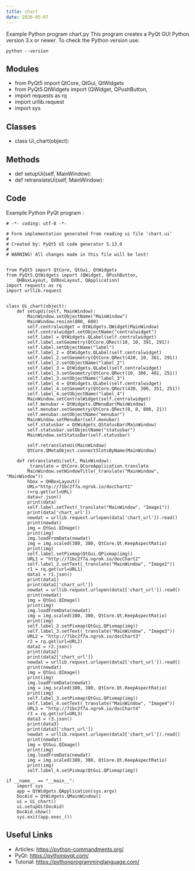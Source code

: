 ```yaml
---
title: chart
date: 2020-05-07
---
```

Example Python program chart.py
This program creates a PyQt GUI
Python version 3.x or newer.
To check the Python version use:

    python --version

## Modules

* from PyQt5 import QtCore, QtGui, QtWidgets
* from PyQt5.QtWidgets import (QWidget, QPushButton,
* import requests as rq
* import urllib.request
* import sys

## Classes

* class Ui_chart(object):

## Methods

* def setupUi(self, MainWindow):
* def retranslateUi(self, MainWindow):

## Code

Example Python PyQt program :

    # -*- coding: utf-8 -*-
    
    # Form implementation generated from reading ui file 'chart.ui'
    #
    # Created by: PyQt5 UI code generator 5.13.0
    #
    # WARNING! All changes made in this file will be lost!
    
    
    from PyQt5 import QtCore, QtGui, QtWidgets
    from PyQt5.QtWidgets import (QWidget, QPushButton,
        QHBoxLayout, QVBoxLayout, QApplication)
    import requests as rq
    import urllib.request
    
    
    class Ui_chart(object):
        def setupUi(self, MainWindow):
            MainWindow.setObjectName("MainWindow")
            MainWindow.resize(800, 600)
            self.centralwidget = QtWidgets.QWidget(MainWindow)
            self.centralwidget.setObjectName("centralwidget")
            self.label = QtWidgets.QLabel(self.centralwidget)
            self.label.setGeometry(QtCore.QRect(10, 10, 391, 291))
            self.label.setObjectName("label")
            self.label_2 = QtWidgets.QLabel(self.centralwidget)
            self.label_2.setGeometry(QtCore.QRect(420, 10, 361, 291))
            self.label_2.setObjectName("label_2")
            self.label_3 = QtWidgets.QLabel(self.centralwidget)
            self.label_3.setGeometry(QtCore.QRect(10, 300, 401, 251))
            self.label_3.setObjectName("label_3")
            self.label_4 = QtWidgets.QLabel(self.centralwidget)
            self.label_4.setGeometry(QtCore.QRect(430, 300, 351, 251))
            self.label_4.setObjectName("label_4")
            MainWindow.setCentralWidget(self.centralwidget)
            self.menubar = QtWidgets.QMenuBar(MainWindow)
            self.menubar.setGeometry(QtCore.QRect(0, 0, 800, 21))
            self.menubar.setObjectName("menubar")
            MainWindow.setMenuBar(self.menubar)
            self.statusbar = QtWidgets.QStatusBar(MainWindow)
            self.statusbar.setObjectName("statusbar")
            MainWindow.setStatusBar(self.statusbar)
    
            self.retranslateUi(MainWindow)
            QtCore.QMetaObject.connectSlotsByName(MainWindow)
    
        def retranslateUi(self, MainWindow):
            _translate = QtCore.QCoreApplication.translate
            MainWindow.setWindowTitle(_translate("MainWindow", "MainWindow"))
            hbox = QHBoxLayout()
            URL="http://71bc2f7a.ngrok.io/docChart1"
            r=rq.get(url=URL)
            data=r.json()
            print(data)
            self.label.setText(_translate("MainWindow", "Image1"))
            print(data['chart_url'])
            newdat = urllib.request.urlopen(data['chart_url']).read()
            print(newdat)
            img = QtGui.QImage()
            print(img)
            img.loadFromData(newdat)
            img = img.scaled(380, 380, QtCore.Qt.KeepAspectRatio)
            print(img)
            self.label.setPixmap(QtGui.QPixmap(img))
            URL1 = "http://71bc2f7a.ngrok.io/docChart2"
            self.label_2.setText(_translate("MainWindow", "Image2"))
            r1 = rq.get(url=URL1)
            data1 = r1.json()
            print(data1)
            print(data1['chart_url'])
            newdat = urllib.request.urlopen(data1['chart_url']).read()
            print(newdat)
            img = QtGui.QImage()
            print(img)
            img.loadFromData(newdat)
            img = img.scaled(380, 380, QtCore.Qt.KeepAspectRatio)
            print(img)
            self.label_2.setPixmap(QtGui.QPixmap(img))
            self.label_3.setText(_translate("MainWindow", "Image3"))
            URL2 = "http://71bc2f7a.ngrok.io/docChart3"
            r2 = rq.get(url=URL2)
            data2 = r2.json()
            print(data2)
            print(data2['chart_url'])
            newdat = urllib.request.urlopen(data2['chart_url']).read()
            print(newdat)
            img = QtGui.QImage()
            print(img)
            img.loadFromData(newdat)
            img = img.scaled(380, 380, QtCore.Qt.KeepAspectRatio)
            print(img)
            self.label_3.setPixmap(QtGui.QPixmap(img))
            self.label_4.setText(_translate("MainWindow", "Image4"))
            URL3 = "http://71bc2f7a.ngrok.io/docChart4"
            r3 = rq.get(url=URL3)
            data3 = r3.json()
            print(data3)
            print(data3['chart_url'])
            newdat = urllib.request.urlopen(data3['chart_url']).read()
            print(newdat)
            img = QtGui.QImage()
            print(img)
            img.loadFromData(newdat)
            img = img.scaled(380, 380, QtCore.Qt.KeepAspectRatio)
            print(img)
            self.label_4.setPixmap(QtGui.QPixmap(img))
    
    if __name__ == "__main__":
        import sys
        app = QtWidgets.QApplication(sys.argv)
        DocAid = QtWidgets.QMainWindow()
        ui = Ui_chart()
        ui.setupUi(DocAid)
        DocAid.show()
        sys.exit(app.exec_())
    
    

## Useful Links

- Articles: https://python-commandments.org/
- PyQt: https://pythonpyqt.com/
- Tutorial: https://pythonprogramminglanguage.com/
